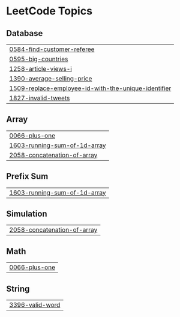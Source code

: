 

<!---LeetCode Topics Start-->
# LeetCode Topics
## Database
|  |
| ------- |
| [0584-find-customer-referee](https://github.com/MoatazXI/leetcodeSolutions/tree/master/0584-find-customer-referee) |
| [0595-big-countries](https://github.com/MoatazXI/leetcodeSolutions/tree/master/0595-big-countries) |
| [1258-article-views-i](https://github.com/MoatazXI/leetcodeSolutions/tree/master/1258-article-views-i) |
| [1390-average-selling-price](https://github.com/MoatazXI/leetcodeSolutions/tree/master/1390-average-selling-price) |
| [1509-replace-employee-id-with-the-unique-identifier](https://github.com/JinxX404/ProblemSolving_Solutions/tree/master/1509-replace-employee-id-with-the-unique-identifier) |
| [1827-invalid-tweets](https://github.com/MoatazXI/leetcodeSolutions/tree/master/1827-invalid-tweets) |
## Array
|  |
| ------- |
| [0066-plus-one](https://github.com/JinxX404/ProblemSolving_Solutions/tree/master/0066-plus-one) |
| [1603-running-sum-of-1d-array](https://github.com/JinxX404/ProblemSolving_Solutions/tree/master/1603-running-sum-of-1d-array) |
| [2058-concatenation-of-array](https://github.com/JinxX404/ProblemSolving_Solutions/tree/master/2058-concatenation-of-array) |
## Prefix Sum
|  |
| ------- |
| [1603-running-sum-of-1d-array](https://github.com/JinxX404/ProblemSolving_Solutions/tree/master/1603-running-sum-of-1d-array) |
## Simulation
|  |
| ------- |
| [2058-concatenation-of-array](https://github.com/JinxX404/ProblemSolving_Solutions/tree/master/2058-concatenation-of-array) |
## Math
|  |
| ------- |
| [0066-plus-one](https://github.com/JinxX404/ProblemSolving_Solutions/tree/master/0066-plus-one) |
## String
|  |
| ------- |
| [3396-valid-word](https://github.com/JinxX404/ProblemSolving_Solutions/tree/master/3396-valid-word) |
<!---LeetCode Topics End-->